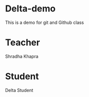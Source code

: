 # Delta-demo
This is a demo for git and Github class
# Teacher
Shradha Khapra

# Student
Delta Student